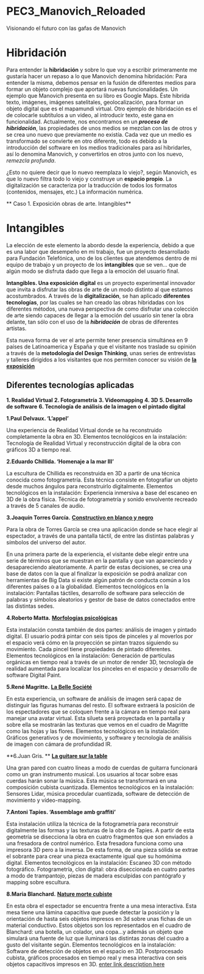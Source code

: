 # PEC3_Manovich_Reloaded
Visionando el futuro con las gafas de Manovich
# Hibridación 

Para entender la **hibridación** y sobre lo que voy a escribir primeramente me gustaría hacer un repaso a lo que Manovich denomina hibridación:
Para entender la misma, debemos pensar en la fusión de diferentes medios para formar un objeto complejo que aportará nuevas funcionalidades. Un ejemplo que Manovich presenta en su libro es Google Maps. Éste hibrida texto, imágenes, imágenes satelitales, geolocalización, para formar un objeto digital que es el mapamundi virtual. Otro ejemplo de hibridación es el de colocarle subtítulos a un video, al introducir texto, este gana en funcionalidad.
Actualmente, nos encontramos en un ***proceso de hibridación***, las propiedades de unos medios se mezclan con las de otros y se crea uno nuevo que previamente no existía. Cada vez que un medio es transformado se convierte en otro diferente, todo es debido a la introducción del software en los medios tradicionales para así hibridarles, así lo denomina Manovich, y convertirlos en otros junto con los nuevo, *remezcla profunda*.

¿Esto no quiere decir que lo nuevo reemplaza lo viejo?, según Manovich, es que lo nuevo filtra todo lo viejo y construye un **espacio propio**. La digitalización se caracteriza por la traducción de todos los formatos (contenidos, mensajes, etc.) La información numérica.

** Caso 1. Exposición obras de arte. Intangibles**

# Intangibles

La elección de este elemento la abordo desde la experiencia, debido a que es una labor que desempeño en mi trabajo, fue un proyecto desarrollado para Fundación Telefónica, uno de los clientes que atendemos dentro de mi equipo de trabajo y un proyecto de los **intangibles** que se ven... que de algún modo se disfruta dado que llega a la emoción del usuario final.

**Intangibles. Una exposición digital** es un proyecto experimental innovador que invita a disfrutar las obras de arte de un modo distinto al que estamos acostumbrados. A través de la **digitalización**, se han aplicado **diferentes tecnologías**, por las cuales se han creado las obras hibridadas con los diferentes métodos, una nueva perspectiva de como disfrutar una colección de arte siendo capaces de llegar a la emoción del usuario sin tener la obra delante, tan sólo con el uso de la ***hibridación*** de obras de diferentes artistas.

Esta nueva forma de ver el arte permite tener presencia simultánea en 9 países de Latinoamerica y España y que el visitante nos traslade su opinión a través de la **metodología del Design Thinking**, unas series de entrevistas y talleres dirigidos a los visitantes que nos permiten conocer su visión de [**la exposición**](https://intangibles.fundaciontelefonica.com/la-exposicion/)

## Diferentes tecnologías aplicadas

**1. Realidad Virtual**
**2. Fotogrametría**
**3. Videomapping**
**4. 3D** 
**5. Desarrollo de software** 
**6. Tecnología de análisis de la imagen o el pintado digital**


**1.Paul Delvaux. ‘L’appel’**

Una experiencia de Realidad Virtual donde se ha reconstruido completamente la obra en 3D. Elementos tecnológicos en la instalación: Tecnología de Realidad Virtual y reconstrucción digital de la obra con gráficos 3D a tiempo real. 

**2.Eduardo Chillida. ‘Homenaje a la mar III’**

La escultura de Chillida es reconstruida en 3D a partir de una técnica conocida como fotogrametría. Esta técnica consiste en fotografiar un objeto desde muchos ángulos para reconstruirlo digitalmente. Elementos tecnológicos en la instalación: Experiencia inmersiva a base del escaneo en 3D de la obra física. Técnica de fotogrametría y sonido envolvente recreado a través de 5 canales de audio.

**3.Joaquín Torres García.** [**Constructivo en blanco y negro**](https://intangiblesvirtual.fundaciontelefonica.com/obras/torresgarcia.html)

Para la obra de Torres García se crea una aplicación donde se hace elegir al espectador, a través de una pantalla táctil, de entre las distintas palabras y símbolos del universo del autor.

En una primera parte de la experiencia, el visitante debe elegir entre una serie de términos que se muestran en la pantalla y que van apareciendo y desapareciendo aleatoriamente. A partir de estas decisiones, se crea una base de datos con la que al finalizar la exposición se podrá analizar con herramientas de Big Data si existe algún patrón de conducta común a los diferentes países o a la globalidad. Elementos tecnológicos en la instalación: Pantallas táctiles, desarrollo de software para selección de palabras y símbolos aleatorios y gestor de base de datos conectados entre las distintas sedes.

**4.Roberto Matta.** [**Morfologías psicológicas**](https://intangiblesvirtual.fundaciontelefonica.com/robertomatta/)

Esta instalación consta también de dos partes: análisis de imagen y pintado digital. El usuario podrá pintar con seis tipos de pinceles y al moverlos por el espacio verá cómo en la proyección se pintan trazos siguiendo su movimiento. Cada pincel tiene propiedades de pintado diferentes. Elementos tecnológicos en la instalación: Generación de partículas orgánicas en tiempo real a través de un motor de render 3D, tecnología de realidad aumentada para localizar los pinceles en el espacio y desarrollo de software Digital Paint.

**5.René Magritte.** [**La Belle Société**](https://intangiblesvirtual.fundaciontelefonica.com/obras/magritte.html)

En esta experiencia, un software de análisis de imagen será capaz de distinguir las figuras humanas del resto. El software extraerá la posición de los espectadores que se coloquen frente a la cámara en tiempo real para manejar una avatar virtual. Esta silueta será proyectada en la pantalla y sobre ella se mostrarán las texturas que vemos en el cuadro de Magritte como las hojas y las flores. Elementos tecnológicos en la instalación: Gráficos generativos y de movimiento, y software y tecnología de análisis de imagen con cámara de profundidad IR. 


**6.Juan Gris. ** [**La guitare sur la table**](https://intangiblesvirtual.fundaciontelefonica.com/juangris/)

Una gran pared con cuatro líneas a modo de cuerdas de guitarra funcionará como un gran instrumento musical. Los usuarios al tocar sobre esas cuerdas harán sonar la música. Esta música se transformará en una composición cubista cuantizada. Elementos tecnológicos en la instalación: Sensores Lidar, música procedular cuantizada, software de detección de movimiento y vídeo-mapping.

**7.Antoni Tapies. ‘Assemblage amb graffiti’**

Esta instalación utiliza la técnica de la fotogrametría para reconstruir digitalmente las formas y las texturas de la obra de Tapies. A partir de esta geometría se disecciona la obra en cuatro fragmentos que son enviados a una fresadora de control numérico. Esta fresadora funciona como una impresora 3D pero a la inversa. De esta forma, de una pieza sólida se extrae el sobrante para crear una pieza exactamente igual que su homónima digital. Elementos tecnológicos en la instalación: Escaneo 3D con método fotográfico. Fotogrametría, clon digital: obra diseccionada en cuatro partes a modo de trampantojo, piezas de madera esculpidas con pantógrafo y mapping sobre escultura.

**8.Maria Blanchard.** [**Nature morte cubiste**](https://intangiblesvirtual.fundaciontelefonica.com/blanchard/)

En esta obra el espectador se encuentra frente a una mesa interactiva. Esta mesa tiene una lámina capacitiva que puede detectar la posición y la orientación de hasta seis objetos impresos en 3d sobre unas fichas de un material conductivo. Estos objetos son los representados en el cuadro de Blanchard: una botella, un colador, una copa…y además un objeto que simulará una fuente de luz que iluminará las distintas zonas del cuadro a gusto del visitante según. Elementos tecnológicos en la instalación: Software de detección de objetos en el espacio en 3D. Postprocesado cubista, gráficos procesados en tiempo real y mesa interactiva con seis objetos capacitivos impresos en 3D.
[enter link description here](https://github.com/cmiguelu/PEC3_Manovich_Reloaded.git)
